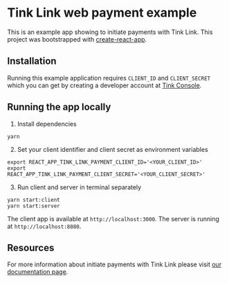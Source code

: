 # Tink Link web payment example

This is an example app showing to initiate payments with Tink Link. This project was bootstrapped with [create-react-app](https://github.com/facebook/create-react-app).

## Installation

Running this example application requires `CLIENT_ID` and `CLIENT_SECRET` which you can get by creating a developer account at [Tink Console](https://console.tink.com).

## Running the app locally

1. Install dependencies

```
yarn
```

2. Set your client identifier and client secret as environment variables

```
export REACT_APP_TINK_LINK_PAYMENT_CLIENT_ID='<YOUR_CLIENT_ID>'
export REACT_APP_TINK_LINK_PAYMENT_CLIENT_SECRET='<YOUR_CLIENT_SECRET>'
```

3. Run client and server in terminal separately

```
yarn start:client
yarn start:server
```

The client app is available at `http://localhost:3000`. The server is running at `http://localhost:8080`.

## Resources

For more information about initiate payments with Tink Link please visit [our documentation page](https://docs.tink.com/resources/payments/start-payment).

